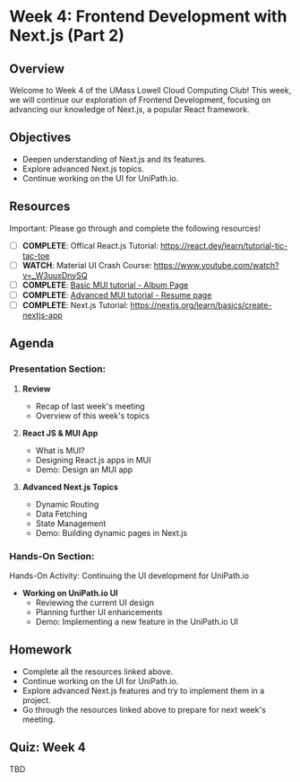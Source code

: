 # Week 4: Frontend Development with Next.js (Part 2)

## Overview

Welcome to Week 4 of the UMass Lowell Cloud Computing Club! This week, we will continue our exploration of Frontend Development, focusing on advancing our knowledge of Next.js, a popular React framework.

## Objectives

- Deepen understanding of Next.js and its features.
- Explore advanced Next.js topics.
- Continue working on the UI for UniPath.io.

## Resources

Important: Please go through and complete the following resources!

- [ ] **COMPLETE**: Offical React.js Tutorial: https://react.dev/learn/tutorial-tic-tac-toe
- [ ] **WATCH**: Material UI Crash Course: https://www.youtube.com/watch?v=_W3uuxDnySQ
- [ ] **COMPLETE**: [Basic MUI tutorial - Album Page](./Tutorial_MUI_Basic.md)
- [ ] **COMPLETE**: [Advanced MUI tutorial - Resume page](./Tutorial_MUI_Advanced.md)
- [ ] **COMPLETE**: Next.js Tutorial: https://nextjs.org/learn/basics/create-nextjs-app

## Agenda

### Presentation Section:

1. **Review**
    - Recap of last week's meeting
    - Overview of this week's topics

2. **React JS & MUI App**
    - What is MUI?
    - Designing React.js apps in MUI
    - Demo: Design an MUI app

3. **Advanced Next.js Topics**
    - Dynamic Routing
    - Data Fetching
    - State Management
    - Demo: Building dynamic pages in Next.js

### Hands-On Section:

Hands-On Activity: Continuing the UI development for UniPath.io

* **Working on UniPath.io UI**
    - Reviewing the current UI design
    - Planning further UI enhancements
    - Demo: Implementing a new feature in the UniPath.io UI

## Homework

- Complete all the resources linked above.
- Continue working on the UI for UniPath.io.
- Explore advanced Next.js features and try to implement them in a project.
- Go through the resources linked above to prepare for next week's meeting.

## Quiz: Week 4

TBD
